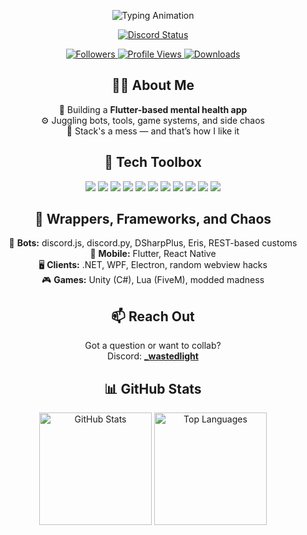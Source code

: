 <p align="center">
  <img src="https://readme-typing-svg.herokuapp.com?font=Fira+Code&duration=4000&pause=1000&color=F48FB1&center=true&vCenter=true&width=435&lines=WastedLight;Developer+%7C+Bot+Crafter;Builder+of+Chaos+and+Clean+Code" alt="Typing Animation" />
</p>

<p align="center">
  <a href="https://discord.com/users/967847465200009226">
    <img src="https://discord.c99.nl/widget/theme-1/967847465200009226.png" alt="Discord Status">
  </a>
</p>

<p align="center">
  <a href="https://github.com/Fire09">
    <img src="https://img.shields.io/github/followers/wastedlight?style=flat&logo=github&label=Followers&color=2D76BF" alt="Followers">
    <img src="https://komarev.com/ghpvc/?username=wastedlight&color=blueviolet" alt="Profile Views">
    <img src="https://img.shields.io/github/downloads/wastedlight/liarsbaranticheat/total?color=blue&label=Downloads&logo=github&style=flat" alt="Downloads">
  </a>
</p>

<h2 align="center">👨‍💻 About Me</h2>

<p align="center">
  🧠 Building a <strong>Flutter-based mental health app</strong> <br/>
  ⚙️ Juggling bots, tools, game systems, and side chaos <br/>
  🧪 Stack's a mess — and that’s how I like it
</p>

<h2 align="center">🧰 Tech Toolbox</h2>

<p align="center">
  <img src="https://img.shields.io/badge/JavaScript-323330?style=for-the-badge&logo=javascript&logoColor=F7DF1E"/>
  <img src="https://img.shields.io/badge/TypeScript-007ACC?style=for-the-badge&logo=typescript&logoColor=white"/>
  <img src="https://img.shields.io/badge/Python-3776AB?style=for-the-badge&logo=python&logoColor=ffdd54"/>
  <img src="https://img.shields.io/badge/Java-ED8B00?style=for-the-badge&logo=java&logoColor=white"/>
  <img src="https://img.shields.io/badge/C%23-239120?style=for-the-badge&logo=c-sharp&logoColor=white"/>
  <img src="https://img.shields.io/badge/Lua-000080?style=for-the-badge&logo=lua&logoColor=white"/>
  <img src="https://img.shields.io/badge/Flutter-02569B?style=for-the-badge&logo=flutter&logoColor=white"/>
  <img src="https://img.shields.io/badge/Node.js-6DA55F?style=for-the-badge&logo=node.js&logoColor=white"/>
  <img src="https://img.shields.io/badge/NPM-CB3837?style=for-the-badge&logo=npm&logoColor=white"/>
  <img src="https://img.shields.io/badge/VSCODE-007ACC?style=for-the-badge&logo=visual-studio-code&logoColor=white"/>
  <img src="https://img.shields.io/badge/GitHub-181717?style=for-the-badge&logo=github&logoColor=white"/>
</p>

<h2 align="center">🧪 Wrappers, Frameworks, and Chaos</h2>

<p align="center">
  🤖 <strong>Bots:</strong> discord.js, discord.py, DSharpPlus, Eris, REST-based customs<br/>
  📱 <strong>Mobile:</strong> Flutter, React Native<br/>
  🖥️ <strong>Clients:</strong> .NET, WPF, Electron, random webview hacks<br/>
  🎮 <strong>Games:</strong> Unity (C#), Lua (FiveM), modded madness
</p>

<h2 align="center">📫 Reach Out</h2>

<p align="center">
  Got a question or want to collab?<br/>
  Discord: <a href="https://discord.com/users/967847465200009226"><strong>_wastedlight</strong></a>
</p>

<h2 align="center">📊 GitHub Stats</h2>

<p align="center">
  <img height="180em" src="https://github-readme-stats.vercel.app/api?username=wastedlight&show_icons=true&theme=tokyonight&layout=compact" alt="GitHub Stats" />
  <img height="180em" src="https://github-readme-stats.vercel.app/api/top-langs/?username=wastedlight&theme=tokyonight&layout=compact&langs_count=7" alt="Top Languages" />
</p>